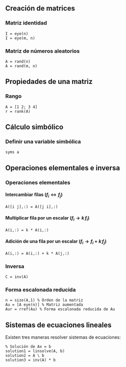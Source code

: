 ## Creación de matrices

### Matriz identidad

```
I = eye(n)
I = eye(m, n)
```

### Matriz de números aleatorios

```
A = rand(n)
A = rand(m, n)
```

## Propiedades de una matriz

### Rango

```
A = [1 2; 3 4]
r = rank(A)
```

## Cálculo simbólico

### Definir una variable simbólica

```
syms a
```

## Operaciones elementales e inversa

### Operaciones elementales

#### Intercambiar filas ($f_{i} \leftrightarrow f_{j}$)

```
A([i j],:) = A([j i],:)
```

#### Multiplicar fila por un escalar ($f_{i} \to k\,f_{i}$)

```
A(i,:) = k * A(i,:)
```

#### Adición de una fila por un escalar ($f_{i} \to f_{i} + k\,f_{j}$)

```
A(i,:) = A(i,:) + k * A(j,:)
```

### Inversa

```
C = inv(A)
```

### Forma escalonada reducida

```
n = size(A,1) % Orden de la matriz
Au = [A eye(n)] % Matriz aumentada
Aur = rref(Au) % Forma escalonada reducida de Au
```

## Sistemas de ecuaciones lineales

Existen tres maneras resolver sistemas de ecuaciones:

```
% Solución de Ax = b
solution1 = linsolve(A, b)
solution2 = A \ b
solution3 = inv(A) * b
```

